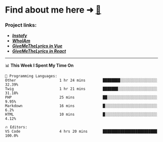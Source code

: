 # Find about me here ➜ [🧑](https://pauabella.dev)

### Project links:
- ***[Instafy](https://instafy.me)***
- ***[WhoIAm](https://pauabella.dev)***
- ***[GiveMeTheLyrics in Vue](https://lyrics.pauabella.dev)***
- ***[GiveMeTheLyrics in React](https://pauabella.dev/GiveMeTheLyrics)***

---
<!--START_SECTION:waka-->
📊 **This Week I Spent My Time On** 

```text
💬 Programming Languages: 
Other                    1 hr 24 mins        ████████░░░░░░░░░░░░░░░░░   32.39% 
Twig                     1 hr 21 mins        ███████░░░░░░░░░░░░░░░░░░   31.18% 
PHP                      25 mins             ██░░░░░░░░░░░░░░░░░░░░░░░   9.95% 
Markdown                 16 mins             █░░░░░░░░░░░░░░░░░░░░░░░░   6.2% 
HTML                     10 mins             █░░░░░░░░░░░░░░░░░░░░░░░░   4.12%

🔥 Editors: 
VS Code                  4 hrs 20 mins       █████████████████████████   100.0%

```


<!--END_SECTION:waka-->
